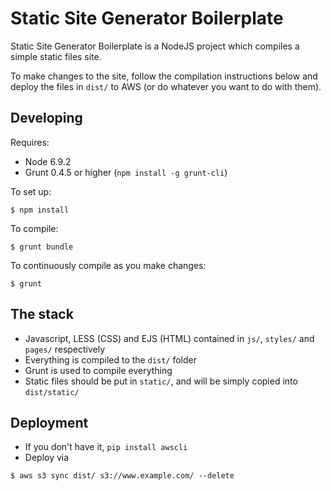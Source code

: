 # Static Site Generator Boilerplate 
Static Site Generator Boilerplate is a NodeJS project which compiles a simple static files site.

To make changes to the site, follow the compilation instructions below and deploy the files in `dist/` to AWS (or do whatever you want to do with them).

## Developing
Requires:
- Node 6.9.2  
- Grunt 0.4.5 or higher (`npm install -g grunt-cli`)  

To set up:
```
$ npm install
```

To compile:
```
$ grunt bundle
```

To continuously compile as you make changes:
```
$ grunt
```

## The stack
- Javascript, LESS (CSS) and EJS (HTML) contained in `js/`, `styles/` and `pages/` respectively  
- Everything is compiled to the `dist/` folder  
- Grunt is used to compile everything  
- Static files should be put in `static/`, and will be simply copied into `dist/static/`  

## Deployment
- If you don't have it, `pip install awscli`
- Deploy via
```
$ aws s3 sync dist/ s3://www.example.com/ --delete
```
